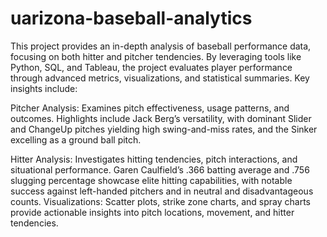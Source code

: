 # uarizona-baseball-analytics
This project provides an in-depth analysis of baseball performance data, focusing on both hitter and pitcher tendencies. By leveraging tools like Python, SQL, and Tableau, the project evaluates player performance through advanced metrics, visualizations, and statistical summaries. Key insights include:

Pitcher Analysis: Examines pitch effectiveness, usage patterns, and outcomes. Highlights include Jack Berg’s versatility, with dominant Slider and ChangeUp pitches yielding high swing-and-miss rates, and the Sinker excelling as a ground ball pitch.

Hitter Analysis: Investigates hitting tendencies, pitch interactions, and situational performance. Garen Caulfield’s .366 batting average and .756 slugging percentage showcase elite hitting capabilities, with notable success against left-handed pitchers and in neutral and disadvantageous counts.
Visualizations: Scatter plots, strike zone charts, and spray charts provide actionable insights into pitch locations, movement, and hitter tendencies.
